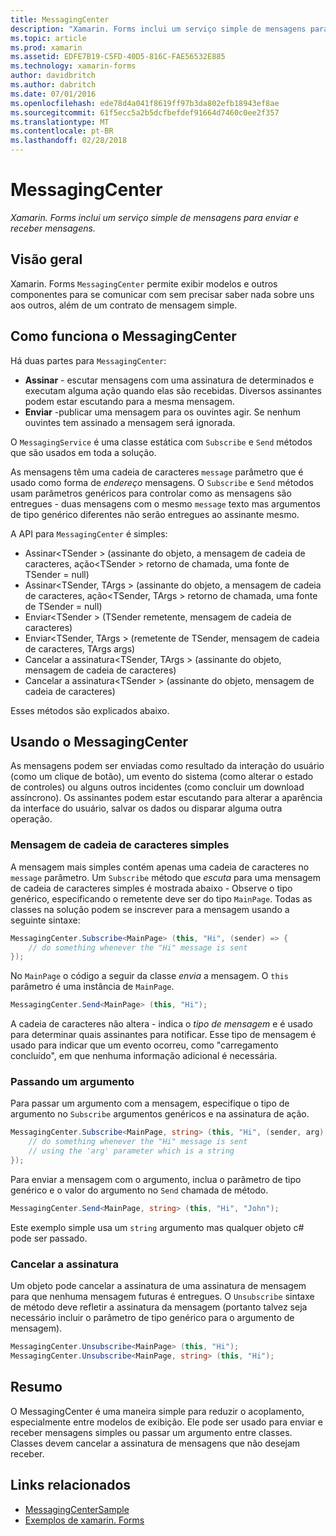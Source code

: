 ```yaml
---
title: MessagingCenter
description: "Xamarin. Forms inclui um serviço simple de mensagens para enviar e receber mensagens."
ms.topic: article
ms.prod: xamarin
ms.assetid: EDFE7B19-C5FD-40D5-816C-FAE56532E885
ms.technology: xamarin-forms
author: davidbritch
ms.author: dabritch
ms.date: 07/01/2016
ms.openlocfilehash: ede78d4a041f8619ff97b3da802efb18943ef8ae
ms.sourcegitcommit: 61f5ecc5a2b5dcfbefdef91664d7460c0ee2f357
ms.translationtype: MT
ms.contentlocale: pt-BR
ms.lasthandoff: 02/28/2018
---
```

# <a name="messagingcenter"></a>MessagingCenter

_Xamarin. Forms inclui um serviço simple de mensagens para enviar e receber mensagens._

<a name="Overview" />

## <a name="overview"></a>Visão geral

Xamarin. Forms `MessagingCenter` permite exibir modelos e outros componentes para se comunicar com sem precisar saber nada sobre uns aos outros, além de um contrato de mensagem simple.

<a name="How_the_MessagingCenter_Works" />

## <a name="how-the-messagingcenter-works"></a>Como funciona o MessagingCenter

Há duas partes para `MessagingCenter`:

-  **Assinar** - escutar mensagens com uma assinatura de determinados e executam alguma ação quando elas são recebidas. Diversos assinantes podem estar escutando para a mesma mensagem.
-  **Enviar** -publicar uma mensagem para os ouvintes agir. Se nenhum ouvintes tem assinado a mensagem será ignorada.


O `MessagingService` é uma classe estática com `Subscribe` e `Send` métodos que são usados em toda a solução.

As mensagens têm uma cadeia de caracteres `message` parâmetro que é usado como forma de *endereço* mensagens. O `Subscribe` e `Send` métodos usam parâmetros genéricos para controlar como as mensagens são entregues - duas mensagens com o mesmo `message` texto mas argumentos de tipo genérico diferentes não serão entregues ao assinante mesmo.

A API para `MessagingCenter` é simples:

-  Assinar&lt;TSender > (assinante do objeto, a mensagem de cadeia de caracteres, ação&lt;TSender > retorno de chamada, uma fonte de TSender = null)
-  Assinar&lt;TSender, TArgs > (assinante do objeto, a mensagem de cadeia de caracteres, ação&lt;TSender, TArgs > retorno de chamada, uma fonte de TSender = null)
-  Enviar&lt;TSender > (TSender remetente, mensagem de cadeia de caracteres)
-  Enviar&lt;TSender, TArgs > (remetente de TSender, mensagem de cadeia de caracteres, TArgs args)
-  Cancelar a assinatura&lt;TSender, TArgs > (assinante do objeto, mensagem de cadeia de caracteres)
-  Cancelar a assinatura&lt;TSender > (assinante do objeto, mensagem de cadeia de caracteres)


Esses métodos são explicados abaixo.

<a name="Using_the_MessagingCenter" />

## <a name="using-the-messagingcenter"></a>Usando o MessagingCenter

As mensagens podem ser enviadas como resultado da interação do usuário (como um clique de botão), um evento do sistema (como alterar o estado de controles) ou alguns outros incidentes (como concluir um download assíncrono). Os assinantes podem estar escutando para alterar a aparência da interface do usuário, salvar os dados ou disparar alguma outra operação.

### <a name="simple-string-message"></a>Mensagem de cadeia de caracteres simples

A mensagem mais simples contém apenas uma cadeia de caracteres no `message` parâmetro. Um `Subscribe` método que *escuta* para uma mensagem de cadeia de caracteres simples é mostrada abaixo - Observe o tipo genérico, especificando o remetente deve ser do tipo `MainPage`. Todas as classes na solução podem se inscrever para a mensagem usando a seguinte sintaxe:

```csharp
MessagingCenter.Subscribe<MainPage> (this, "Hi", (sender) => {
    // do something whenever the "Hi" message is sent
});
```

No `MainPage` o código a seguir da classe *envia* a mensagem. O `this` parâmetro é uma instância de `MainPage`.

```csharp
MessagingCenter.Send<MainPage> (this, "Hi");
```

A cadeia de caracteres não altera - indica o *tipo de mensagem* e é usado para determinar quais assinantes para notificar. Esse tipo de mensagem é usado para indicar que um evento ocorreu, como "carregamento concluído", em que nenhuma informação adicional é necessária.

### <a name="passing-an-argument"></a>Passando um argumento

Para passar um argumento com a mensagem, especifique o tipo de argumento no `Subscribe` argumentos genéricos e na assinatura de ação.

```csharp
MessagingCenter.Subscribe<MainPage, string> (this, "Hi", (sender, arg) => {
    // do something whenever the "Hi" message is sent
    // using the 'arg' parameter which is a string
});
```

Para enviar a mensagem com o argumento, inclua o parâmetro de tipo genérico e o valor do argumento no `Send` chamada de método.

```csharp
MessagingCenter.Send<MainPage, string> (this, "Hi", "John");
```

Este exemplo simple usa um `string` argumento mas qualquer objeto c# pode ser passado.

### <a name="unsubscribe"></a>Cancelar a assinatura

Um objeto pode cancelar a assinatura de uma assinatura de mensagem para que nenhuma mensagem futuras é entregues. O `Unsubscribe` sintaxe de método deve refletir a assinatura da mensagem (portanto talvez seja necessário incluir o parâmetro de tipo genérico para o argumento de mensagem).

```csharp
MessagingCenter.Unsubscribe<MainPage> (this, "Hi");
MessagingCenter.Unsubscribe<MainPage, string> (this, "Hi");
```

<a name="Summary" />

## <a name="summary"></a>Resumo

O MessagingCenter é uma maneira simple para reduzir o acoplamento, especialmente entre modelos de exibição. Ele pode ser usado para enviar e receber mensagens simples ou passar um argumento entre classes. Classes devem cancelar a assinatura de mensagens que não desejam receber.


## <a name="related-links"></a>Links relacionados

- [MessagingCenterSample](https://developer.xamarin.com/samples/UsingMessagingCenter)
- [Exemplos de xamarin. Forms](https://github.com/xamarin/xamarin-forms-samples)

